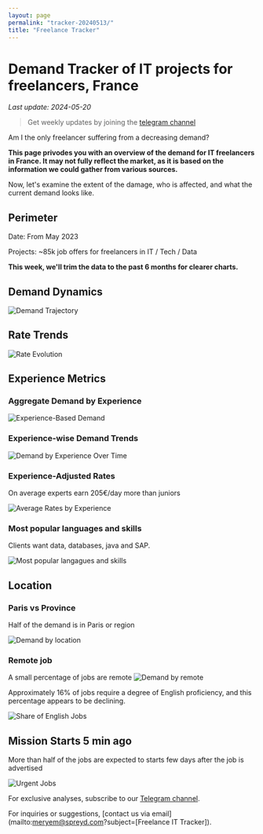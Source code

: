 ```yaml
---
layout: page
permalink: "tracker-20240513/"
title: "Freelance Tracker"
---
```

# Demand Tracker of IT projects for freelancers, France

*Last update: 2024-05-20*

> Get weekly updates by joining the [telegram channel](https://t.me/+3y9PJaF335UxYTg0)

Am I the only freelancer suffering from a decreasing demand?

**This page privodes you with an overview of the demand for IT freelancers in France. It may not fully reflect the market, as it is based on the information we could gather from various sources.**

Now, let's examine the extent of the damage, who is affected, and what the current demand looks like.

## Perimeter

Date: From May 2023

Projects: ~85k job offers for freelancers in IT / Tech / Data

**This week, we'll trim the data to the past 6 months for clearer charts.**

## Demand Dynamics

![Demand Trajectory](figs/20240513_missions_by_week.png)

## Rate Trends

![Rate Evolution](figs/20240513_missions_by_week_rate.png)

## Experience Metrics

### Aggregate Demand by Experience

![Experience-Based Demand](figs/20240513_exp_lvl.png)

### Experience-wise Demand Trends

![Demand by Experience Over Time](figs/20240513_missions_by_week_exp.png)

### Experience-Adjusted Rates

On average experts earn 205€/day more than juniors

![Average Rates by Experience](figs/20240513_exp_lvl_rate.png)

### Most popular languages and skills

Clients want data, databases, java and SAP.

![Most popular langagues and skills](figs/20240513_missions_by_skill.png)

## Location

### Paris vs Province

Half of the demand is in Paris or region

![Demand by location](figs/20240513_missions_by_location.png)

### Remote job

A small percentage of jobs are remote
![Demand by remote](figs/20240513_missions_by_remote.png)

Approximately 16% of jobs require a degree of English proficiency, and this percentage appears to be declining.

![Share of English Jobs](figs/20240513_missions_anglais.png)

## Mission Starts 5 min ago

More than half of the jobs are expected to starts few days after the job is advertised

![Urgent Jobs](figs/20240513_missions_by_urgent.png)

For exclusive analyses, subscribe to our [Telegram channel](https://t.me/+3y9PJaF335UxYTg0).

For inquiries or suggestions, [contact us via email](mailto:meryem@spreyd.com?subject=[Freelance IT Tracker]).
